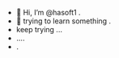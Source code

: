 - 👋 Hi, I’m @hasoft1 .
- 👀 trying to learn something .
- keep trying ...
- ....
- .

<!---
hasoft1/hasoft1 is a ✨ special ✨ repository because its `README.md` (this file) appears on your GitHub profile.
You can click the Preview link to take a look at your changes.
--->
